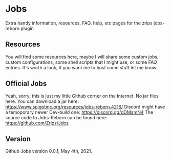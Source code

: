 # Jobs
Extra handy information, resources, FAQ, help, etc pages for the zrips jobs-reborn plugin

## Resources

You will find some resources here, maybe I will share some custom jobs, custom configurations, some shell scripts that I might use, or some FAQ entries. It's worth a look, if you want me to host some stuff let me know.

## Official Jobs

Yeah, sorry, this is just my little Github corner on the Internet. No jar files here. 
You can download a jar here; <https://www.spigotmc.org/resources/jobs-reborn.4216/>
Discord might have a temoporary newer Dev-build one: <https://discord.gg/dDMamN4>
The source code to Jobs-Reborn can be found here: <https://github.com/Zrips/Jobs>

## Version 

Github Jobs version 0.0.1, May 4th, 2021.

